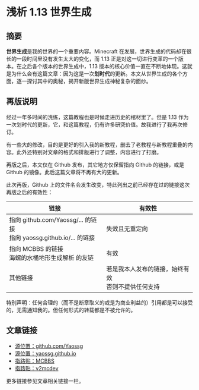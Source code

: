 # 浅析 1.13 世界生成

## 摘要

**世界生成**是我的世界的一个重要内容。Minecraft 在发展，世界生成的代码却在很长的一段时间里没有发生太大的变化，而 1.13 正是对这一切进行变革的一个版本。在之后各个版本的世界生成中，1.13 版本的核心价值一直在不断地体现。这就是为什么会有这篇文章：因为这是一次**划时代**的更新。本文从世界生成的各个方面，逐一探讨其中的奥秘，揭开新版世界生成神秘复杂的面纱。

## 再版说明

经过一年多时间的洗练，这篇教程也是时候走进历史的棺材里了。但是 1.13 作为一次划时代的更新，它，和这篇教程，仍有许多研究价值。故我进行了我再次修订。

有一些大的修改，目的是更好的引入我的新教程，删去了老教程与新教程重叠的内容。此外还特别对文章的格式和排版进行了调整，内容进行了打磨。

再版之后，本文仅在 Github 发布，其它地方仅保留指向 Github 的链接，或是 Github 的镜像。此后这篇文章将不再有大的更新。

此次再版，Github 上的文件名会发生改变，特此列出之前已经存在过的链接这次再版之后的有效性：

| 链接                                                         | 有效性                                                |
| ------------------------------------------------------------ | ----------------------------------------------------- |
| 指向 github.com/Yaossg/... 的链接<br/>指向 yaossg.github.io/... 的链接 | 失效且无重定向                                        |
| 指向 MCBBS 的链接<br/>海螺的水桶地形生成解析 的友链          | 有效                                                  |
| 其他链接                                                     | 若是我本人发布的链接，始终有效<br/>否则不提供任何支持 |

特别声明：任何合理的（而不是断章取义的或是为商业利益的）引用都是可以接受的，无需通知我的。但任何形式的转载都是不被允许的。

## 文章链接

- [源位置：github.com/Yaossg](https://github.com/Yaossg/Sausage-s-Files/blob/master/worldgen/1.13-worldgen/1.13-worldgen.md)
- [源位置：yaossg.github.io](https://yaossg.github.io/Sausage-s-Files/worldgen/1.13-worldgen/1.13-worldgen)
- [指路贴：MCBBS](https://www.mcbbs.net/thread-846195-1-1.html)
- [指路贴：v2mcdev](https://v2mcdev.com/posts/649.html)

更多链接参见文章相关链接一栏。


